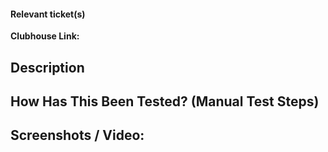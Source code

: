 #### Relevant ticket(s)
**Clubhouse Link:** 

## Description
<!--- Describe your changes in detail -->

## How Has This Been Tested? (Manual Test Steps)
<!--- Please describe in detail how you tested your changes. -->
<!--- Include details of your testing environment and user creds, and the tests you ran to -->
<!--- see how your change affects other areas of the code, etc. -->

## Screenshots / Video:
